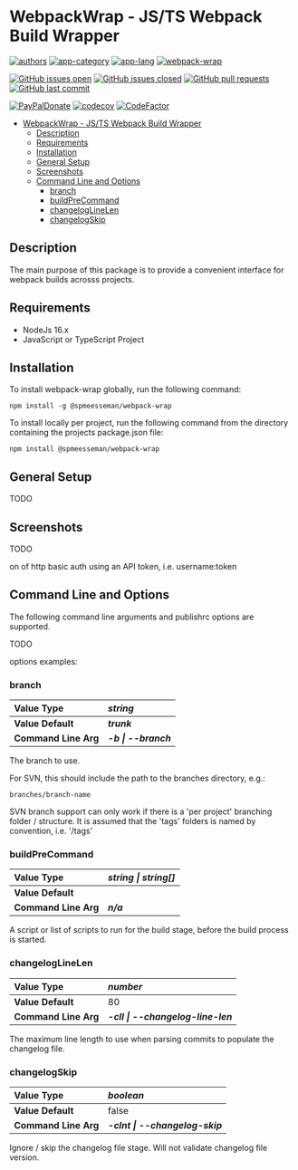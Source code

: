# WebpackWrap - JS/TS Webpack Build Wrapper

[![authors](https://img.shields.io/badge/authors-scott%20meesseman-6F02B5.svg?logo=visual%20studio%20code)](https://www.littlesm.com) [![app-category](https://img.shields.io/badge/category-releases%20automation%20npm-blue.svg)](https://www.spmeesseman.com) [![app-lang](https://img.shields.io/badge/language-typescript%20javascript-blue.svg)](https://www.spmeesseman.com) [![webpack-wrap](https://img.shields.io/badge/%20%20%F0%9F%93%A6%F0%9F%9A%80-app--publisher-e10000.svg)](https://github.com/spmeesseman/webpack-wrap)

[![GitHub issues open](https://img.shields.io/github/issues-raw/spmeesseman/webpack%2dwrap.svg?logo=github)](https://github.com/spmeesseman/webpack-wrap/issues) [![GitHub issues closed](https://img.shields.io/github/issues-closed-raw/spmeesseman/webpack%2dwrap.svg?logo=github)](https://github.com/spmeesseman/webpack-wrap/issues) [![GitHub pull requests](https://img.shields.io/github/issues-pr/spmeesseman/webpack%2dwrap.svg?logo=github)](https://github.com/spmeesseman/webpack-wrap/pulls) [![GitHub last commit](https://img.shields.io/github/last-commit/spmeesseman/webpack%2dwrap.svg?logo=github)](https://github.com/spmeesseman/webpack-wrap)

[![PayPalDonate](https://img.shields.io/badge/paypal-donate-green.svg)](https://www.paypal.com/cgi-bin/webscr?cmd=_donations&business=YWZXT3KE2L4BA&item_name=taskexplorer&currency_code=USD) [![codecov](https://codecov.io/gh/spmeesseman/webpack-wrap/branch/master/graph/badge.svg)](https://codecov.io/gh/spmeesseman/webpack-wrap) [![CodeFactor](https://www.codefactor.io/repository/github/spmeesseman/webpack-wrap/badge)](https://www.codefactor.io/repository/github/spmeesseman/webpack-wrap)

- [WebpackWrap - JS/TS Webpack Build Wrapper](#webpackwrap---jsts-webpack-build-wrapper)
  - [Description](#description)
  - [Requirements](#requirements)
  - [Installation](#installation)
  - [General Setup](#general-setup)
  - [Screenshots](#screenshots)
  - [Command Line and Options](#command-line-and-options)
    - [branch](#branch)
    - [buildPreCommand](#buildprecommand)
    - [changelogLineLen](#changeloglinelen)
    - [changelogSkip](#changelogskip)

## Description

The main purpose of this package is to provide a convenient interface for webpack builds acrosss projects.

## Requirements

- NodeJs 16.x
- JavaScript or TypeScript Project

## Installation

To install webpack-wrap globally, run the following command:

    npm install -g @spmeesseman/webpack-wrap

To install locally per project, run the following command from the directory containing the projects package.json file:

    npm install @spmeesseman/webpack-wrap

## General Setup

TODO

## Screenshots

TODO

on of http basic auth using an API token, i.e. username:token

## Command Line and Options

The following command line arguments and publishrc options are supported.

TODO

options examples:

### branch

|**Value Type**      |*__string__*|
| :----------------- | :--------- |
|**Value Default**   |*__trunk__*|
|**Command Line Arg**|*__-b \| --branch__*|

The branch to use.

For SVN, this should include the path to the branches directory, e.g.:

    branches/branch-name

SVN branch support can only work if there is a 'per project' branching folder / structure.  It is assumed that the 'tags' folders is named by convention, i.e. '/tags'

### buildPreCommand

|**Value Type**      |*__string \| string[]__*|
| :----------------- | :--------- |
|**Value Default**   ||
|**Command Line Arg**|*__n/a__*|

A script or list of scripts to run for the build stage, before the build process is started.

### changelogLineLen

|**Value Type**      |*__number__*|
| :----------------- | :--------- |
|**Value Default**   |80|
|**Command Line Arg**|*__-cll \| --changelog-line-len__*|

The maximum line length to use when parsing commits to populate the changelog file.

### changelogSkip

|**Value Type**      |*__boolean__*|
| :----------------- | :--------- |
|**Value Default**   |false|
|**Command Line Arg**|*__-clnt \| --changelog-skip__*|

Ignore / skip the changelog file stage.  Will not validate changelog file version.
